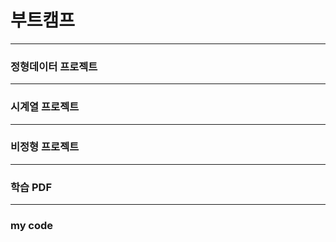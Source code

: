 # 부트캠프 

---

### 정형데이터 프로젝트


---

### 시계열 프로젝트


---


### 비정형 프로젝트


---

### 학습 PDF


---


### my code




